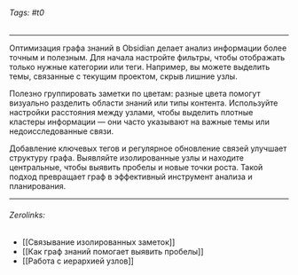 ###### Tags:  #t0
___
Оптимизация графа знаний в Obsidian делает анализ информации более точным и полезным. Для начала настройте фильтры, чтобы отображать только нужные категории или теги. Например, вы можете выделить темы, связанные с текущим проектом, скрыв лишние узлы.

Полезно группировать заметки по цветам: разные цвета помогут визуально разделить области знаний или типы контента. Используйте настройки расстояния между узлами, чтобы выделить плотные кластеры информации — они часто указывают на важные темы или недоисследованные связи.

Добавление ключевых тегов и регулярное обновление связей улучшает структуру графа. Выявляйте изолированные узлы и находите центральные, чтобы выявить пробелы и новые точки роста. Такой подход превращает граф в эффективный инструмент анализа и планирования.
___
###### Zerolinks: 
- [[Связывание изолированных заметок]]
- [[Как граф знаний помогает выявить пробелы]]
- [[Работа с иерархией узлов]]